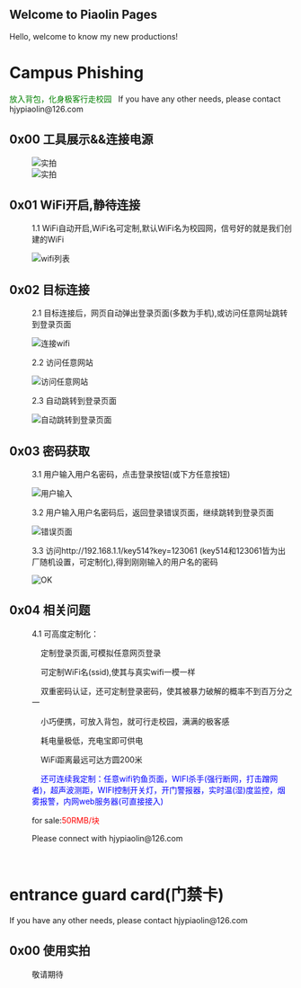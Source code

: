 ## Welcome to Piaolin Pages

Hello, welcome to know my new productions!
<h1>Campus Phishing</h1>
<font color="green">放入背包，化身极客行走校园</font>&nbsp;&nbsp;&nbsp;If you have any other needs, please contact hjypiaolin@126.com
<dl>
  
<dt><h2>0x00 工具展示&&连接电源</h2></dt>
<dd>
  <img src="https://raw.githubusercontent.com/piaolin/piaolin.github.io/master/11.jpg" title="实拍" />
  <br />
  <img src="https://raw.githubusercontent.com/piaolin/piaolin.github.io/master/22.jpg" title="实拍" /><br />
</dd>
  
<dt><h2>0x01 WiFi开启,静待连接</h2></dt>
<dd>
  <p>1.1 WiFi自动开启,WiFi名可定制,默认WiFi名为校园网，信号好的就是我们创建的WiFi</p>
  <img src="https://raw.githubusercontent.com/piaolin/piaolin.github.io/master/wifi_list.jpg" title="wifi列表" />
  <br />
</dd>

<dt><h2>0x02 目标连接</h2></dt>
<dd>
  <p>2.1 目标连接后，网页自动弹出登录页面(多数为手机),或访问任意网址跳转到登录页面</p>
  <img src="https://raw.githubusercontent.com/piaolin/piaolin.github.io/master/connected.jpg" title="连接wifi" /><br />
  <p>2.2 访问任意网站</p>
  <img src="https://raw.githubusercontent.com/piaolin/piaolin.github.io/master/1.jpg" title="访问任意网站" /><br />
  <p>2.3 自动跳转到登录页面</p>
  <img src="https://raw.githubusercontent.com/piaolin/piaolin.github.io/master/2.jpg" title="自动跳转到登录页面" /><br />
</dd>

<dt><h2>0x03 密码获取</h2></dt>
<dd>
  <p>3.1 用户输入用户名密码，点击登录按钮(或下方任意按钮)</p>
  <img src="https://raw.githubusercontent.com/piaolin/piaolin.github.io/master/3.jpg" title="用户输入" /><br />
  <p>3.2 用户输入用户名密码后，返回登录错误页面，继续跳转到登录页面</p>
  <img src="https://raw.githubusercontent.com/piaolin/piaolin.github.io/master/4.jpg" title="错误页面" /><br />
  <p>3.3 访问http://192.168.1.1/key514?key=123061 (key514和123061皆为出厂随机设置，可定制化),得到刚刚输入的用户名的密码</p>
  <img src="https://raw.githubusercontent.com/piaolin/piaolin.github.io/master/5.jpg" title="OK" /><br />
</dd>

<dt><h2>0x04 相关问题</h2></dt>
<dd>
  <p>4.1 可高度定制化：</p>
  <p>&nbsp;&nbsp;&nbsp;&nbsp;定制登录页面,可模拟任意网页登录</p>
  <p>&nbsp;&nbsp;&nbsp;&nbsp;可定制WiFi名(ssid),使其与真实wifi一模一样</p>
  <p>&nbsp;&nbsp;&nbsp;&nbsp;双重密码认证，还可定制登录密码，使其被暴力破解的概率不到百万分之一</p>
  <p>&nbsp;&nbsp;&nbsp;&nbsp;小巧便携，可放入背包，就可行走校园，满满的极客感</p>
  <p>&nbsp;&nbsp;&nbsp;&nbsp;耗电量极低，充电宝即可供电</p>
  <p>&nbsp;&nbsp;&nbsp;&nbsp;WiFi距离最远可达方圆200米</p>
  <p><font color="blue">&nbsp;&nbsp;&nbsp;&nbsp;还可连续我定制：任意wifi钓鱼页面，WIFI杀手(强行断网，打击蹭网者)，超声波测距，WIFI控制开关灯，开门警报器，实时温(湿)度监控，烟雾报警，内网web服务器(可直接接入)</font></p>
  <p>for sale:<font color="red">50RMB/块</font></p>
  <p>Please connect with hjypiaolin@126.com</p>
  <br />
</dd>

</dl>
<h1>entrance guard card(门禁卡)</h1>
If you have any other needs, please contact hjypiaolin@126.com
<dl>
<dt><h2>0x00 使用实拍</h2></dt>
  <dd>
    <p>敬请期待</p>
  <dd>
</dl>

